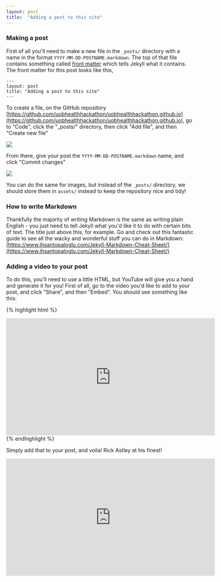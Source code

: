```yaml
---
layout: post
title:  "Adding a post to this site"
---
```


### Making a post 
First of all you'll need to make a new file in the `_posts/` directory with a name in the format `YYYY-MM-DD-POSTNAME.markdown`. The top of that file contains something called [front matter](https://jekyllrb.com/docs/front-matter/) which tells Jekyll what it contains. The front matter for this post looks like this,
```
---
layout: post
title: "Adding a post to this site"
---
``` 

To create a file, on the GitHub repository [https://github.com/uobhealthhackathon/uobhealthhackathon.github.io](https://github.com/uobhealthhackathon/uobhealthhackathon.github.io), go to "Code", click the "_posts/" directory, then click "Add file", and then "Create new file"

<img src="{{site.baseurl}}/assets/add_file.png">

From there, give your post the `YYYY-MM-DD-POSTNAME.markdown` name, and click "Commit changes"

<img src="{{site.baseurl}}/assets/create_post.png">

You can do the same for images, but instead of the `_posts/` directory, we should store them in `assets/` instead to keep the repository nice and tidy!

### How to write Markdown
Thankfully the majority of writing Markdown is the same as writing plain English - you just need to tell Jekyll what you'd like it to do with certain bits of text. The title just above this, for example. Go and check out this fantastic guide to see all the wacky and wonderful stuff you can do in Markdown: [https://www.ihsantopaloglu.com/Jekyll-Markdown-Cheat-Sheet/](https://www.ihsantopaloglu.com/Jekyll-Markdown-Cheat-Sheet/)

### Adding a video to your post 
To do this, you'll need to use a little HTML, but YouTube will give you a hand and generate it for you! First of all, go to the video you'd like to add to your post, and click "Share", and then "Embed". You should see something like this:  

{% highlight html %}
<iframe width="560" height="315" 
    src="https://www.youtube.com/embed/dQw4w9WgXcQ?si=ZbBBfRSoe3b_dfsF" 
    title="YouTube video player" frameborder="0" 
    allow="accelerometer; autoplay; clipboard-write; encrypted-media; gyroscope; picture-in-picture; web-share" 
    referrerpolicy="strict-origin-when-cross-origin" allowfullscreen>
</iframe>
{% endhighlight %}

Simply add that to your post, and voila! Rick Astley at his finest!

<iframe width="560" height="315" src="https://www.youtube.com/embed/dQw4w9WgXcQ?si=ZbBBfRSoe3b_dfsF" title="YouTube video player" frameborder="0" allow="accelerometer; autoplay; clipboard-write; encrypted-media; gyroscope; picture-in-picture; web-share" referrerpolicy="strict-origin-when-cross-origin" allowfullscreen></iframe>
